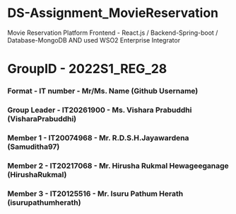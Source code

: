 # DS-Assignment_MovieReservation
Movie Reservation Platform  Frontend - React.js /  Backend-Spring-boot /  Database-MongoDB AND used  WSO2 Enterprise Integrator

# GroupID - 2022S1_REG_28

### Format - IT number - Mr/Ms. Name (Github Username)
### Group Leader - IT20261900 - Ms. Vishara Prabuddhi (VisharaPrabuddhi)
### Member 1 - IT20074968 - Mr. R.D.S.H.Jayawardena (Samuditha97)
### Member 2 - IT20217068 - Mr. Hirusha Rukmal Hewageeganage (HirushaRukmal)
### Member 3 - IT20125516 - Mr. Isuru Pathum Herath (isurupathumherath)

